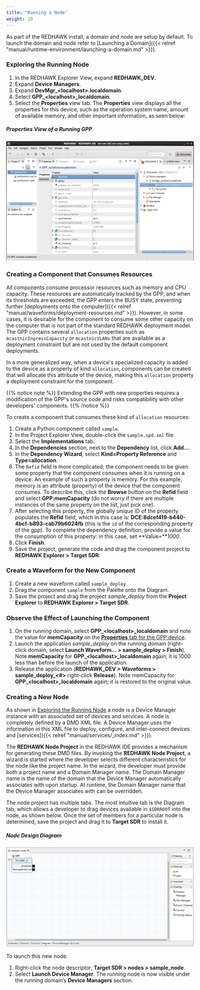 ```yaml
---
title: "Running a Node"
weight: 10
---
```


As part of the REDHAWK install, a domain and node are setup by default. To launch the domain and node refer to [Launching a Domain]({{< relref "manual/runtime-environment/launching-a-domain.md" >}}).

### Exploring the Running Node

1.  In the REDHAWK Explorer View, expand **REDHAWK_DEV**.
2.  Expand **Device Managers**.
3.  Expand **DevMgr_\<localhost\>.localdomain**.
4.  Select **GPP_\<localhost\>_localdomain**.
5.  Select the **Properties** view tab. The **Properties** view displays all the properties for this device, such as the operation system name, amount of available memory, and other important information, as seen below:

##### Properties View of a Running GPP
![Properties View of a Running GPP](../images/GPPProps.png)

### Creating a Component that Consumes Resources

All components consume processor resources such as memory and CPU capacity. These resources are automatically tracked by the GPP, and when its thresholds are exceeded, the GPP enters the BUSY state, preventing further [deployments onto the computer]({{< relref "manual/waveforms/deployment-resources.md" >}}). However, in some cases, it is desirable for the component to consume some other capacity on the computer that is not part of the standard REDHAWK deployment model. The GPP contains several `allocation` properties such as `mcastnicIngressCapacity` or `mcastnicVLANs` that are available as a deployment constraint but are not used by the default component deployments.

In a more generalized way, when a device's specialized capacity is added to the device as a property of kind `allocation`, components can be created that will allocate this attribute of the device, making this `allocation` property a deployment constraint for the component.

{{% notice note %}}
Extending the GPP with new properties requires a modification of the GPP's source code and risks compatibility with other developers' components.
{{% /notice %}}

To create a component that consumes these kind of `allocation` resources:

1.  Create a Python component called `sample`.
2.  In the Project Explorer View, double-click the `sample.spd.xml` file.
3.  Select the **Implementations** tab.
4.  In the **Dependencies** section, next to the **Dependency** list, click **Add...**.
5.  In the **Dependency Wizard**, select **Kind=Property Reference** and **Type=allocation**.
6.  The `Refid` field is more complicated; the component needs to be given some property that the component consumes when it is running on a device. An example of such a property is memory. For this example, memory is an attribute (property) of the device that the component consumes. To describe this, click the **Browse** button on the **Refid** field and select **GPP:memCapacity** (do not worry if there are multiple instances of the same property on the list, just pick one).
7.  After selecting this property, the globally unique ID of the property populates the **Refid** field, which in this case is: **DCE:8dcef419-b440-4bcf-b893-cab79b6024fb** (this is the `id` of the corresponding property of the gpp). To complete the dependency definition, provide a value for the consumption of this property: in this case, set **Value=***1000*.
8.  Click **Finish**.
9.  Save the project, generate the code and drag the component project to **REDHAWK Explorer > Target SDR**.

### Create a Waveform for the New Component

1.  Create a new waveform called `sample_deploy`.
2.  Drag the component `sample` from the Palette onto the Diagram.
3.  Save the project and drag the project *sample_deploy* from the **Project Explorer** to **REDHAWK Explorer > Target SDR**.

### Observe the Effect of Launching the Component

1.  On the running domain, select **GPP_\<localhost\>_localdomain** and note the value for **memCapacity** on the [**Properties** tab for the GPP device](#properties-view-of-a-running-gpp).
2.  Launch the application *sample_deploy* on the running domain (right-click domain, select **Launch Waveform... \> sample\_deploy > Finish**). Note **memCapacity** for **GPP_\<localhost\>_localdomain** again; it is 1000 less than before the launch of the application.
3.  Release the application (**REDHAWK_DEV > Waveforms > sample\_deploy\_\<\#\>** right-click **Release**). Note memCapacity for **GPP_\<localhost\>_localdomain** again; it is restored to the original value.

### Creating a New Node

As shown in [Exploring the Running Node](#exploring-the-running-node) a node is a Device Manager instance with an associated set of devices and services. A node is completely defined by a DMD XML file. A Device Manager uses the information in this XML file to deploy, configure, and inter-connect devices and [services]({{< relref "manual/services/_index.md" >}}).

The **REDHAWK Node Project** in the REDHAWK IDE provides a mechanism for generating these DMD files. By invoking the **REDHAWK Node Project**, a wizard is started where the developer selects different characteristics for the node like the project name. In the wizard, the developer must provide both a project name and a Domain Manager name. The Domain Manager name is the name of the domain that the Device Manager automatically associates with upon startup. At runtime, the Domain Manager name that the Device Manager associates with can be overridden.

The node project has multiple tabs. The most intuitive tab is the Diagram tab, which allows a developer to drag devices available in `$SDRROOT` into the node, as shown below.  Once the set of members for a particular node is determined, save the project and drag it to **Target SDR** to install it.

##### Node Design Diagram
![Node design diagram](../images/NodeDesign.png)

To launch this new node:

1.  Right-click the node descriptor, **Target SDR  > nodes > sample_node**.
2.  Select **Launch Device Manager**. The running node is now visible under the running domain’s **Device Managers** section.
